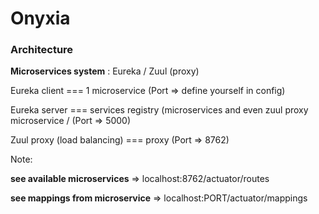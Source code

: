 # Onyxia


### Architecture


__Microservices system__ : Eureka / Zuul (proxy)


Eureka client === 1 microservice (Port => define yourself in config)

Eureka server === services registry (microservices and even zuul proxy microservice / (Port => 5000)

Zuul proxy (load balancing) === proxy (Port => 8762)


Note: 

   **see available microservices** => localhost:8762/actuator/routes
    
   **see mappings from microservice** => localhost:PORT/actuator/mappings
  

